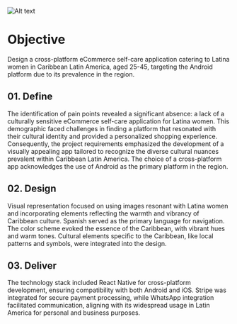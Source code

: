 ![Alt text](https://res.cloudinary.com/dbob6dlo0/image/upload/v1724085127/ecommerce_02_i54sti_paj0zz.png)

# Objective
Design a cross-platform eCommerce self-care application catering to Latina women in Caribbean Latin America, aged 25-45, targeting the Android platform due to its prevalence in the region.

## 01. Define
The identification of pain points revealed a significant absence: a lack of a culturally sensitive eCommerce self-care application for Latina women. This demographic faced challenges in finding a platform that resonated with their cultural identity and provided a personalized shopping experience. Consequently, the project requirements emphasized the development of a visually appealing app tailored to recognize the diverse cultural nuances prevalent within Caribbean Latin America. The choice of a cross-platform app acknowledges the use of Android as the primary platform in the region.

## 02. Design
Visual representation focused on using images resonant with Latina women and incorporating elements reflecting the warmth and vibrancy of Caribbean culture. Spanish served as the primary language for navigation. The color scheme evoked the essence of the Caribbean, with vibrant hues and warm tones. Cultural elements specific to the Caribbean, like local patterns and symbols, were integrated into the design.

## 03. Deliver
The technology stack included React Native for cross-platform development, ensuring compatibility with both Android and iOS. Stripe was integrated for secure payment processing, while WhatsApp integration facilitated communication, aligning with its widespread usage in Latin America for personal and business purposes.
